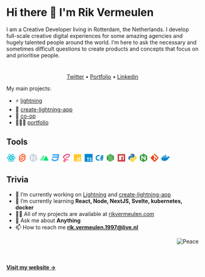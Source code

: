 
# Hi there 👋  I'm Rik Vermeulen

I am a Creative Developer living in Rotterdam, the Netherlands. I develop full-scale creative digital experiences for some amazing agencies and hugely talented people around the world. I’m here to ask the necessary and sometimes difficult questions to create products and concepts that focus on and prioritise people.

#

<p align="center">
  <a href="https://twitter.com/rikvermeulen_">Twitter</a> •
  <a href="https://www.rikvermeulen.com">Portfolio</a> •
  <a href="https://www.linkedin.com/in/rik-vermeulen/">Linkedin</a>
  <br />
</p>

   
My main projects:

- ⚡ [lightning](https://github.com/rikvermeulen/lightning)
- 🧶 [create-lightning-app](https://github.com/rikvermeulen/create-lightning-app)
- 🦊 [co-op](https://github.com/rikvermeulen/co-op-gitlab)
- 👨🏻‍💻 [portfolio](https://github.com/)
   
## Tools

<p align="left">
<img src="https://raw.githubusercontent.com/PKief/vscode-material-icon-theme/main/icons/react.svg" alt="react" width="25" height="25" />
<img src="https://raw.githubusercontent.com/PKief/vscode-material-icon-theme/main/icons/svelte.svg" alt="svelte" width="25" height="25" />
<img src="https://raw.githubusercontent.com/PKief/vscode-material-icon-theme/main/icons/next.svg" alt="next" width="25" height="25" />
<img src="https://raw.githubusercontent.com/PKief/vscode-material-icon-theme/main/icons/nuxt.svg" alt="nuxt" width="25" height="25" />
<img src="https://raw.githubusercontent.com/PKief/vscode-material-icon-theme/main/icons/css.svg" alt="css" width="25" height="25" />
<img src="https://raw.githubusercontent.com/PKief/vscode-material-icon-theme/main/icons/sass.svg" alt="sass" width="25" height="25" />
<img src="https://raw.githubusercontent.com/PKief/vscode-material-icon-theme/main/icons/javascript.svg" alt="javascript" width="25" height="25" />
<img src="https://raw.githubusercontent.com/PKief/vscode-material-icon-theme/main/icons/typescript.svg" alt="typescript" width="25" height="25" />
<img src="https://raw.githubusercontent.com/PKief/vscode-material-icon-theme/main/icons/csharp.svg" alt=".NET" width="25" height="25" />
<img src="https://raw.githubusercontent.com/PKief/vscode-material-icon-theme/main/icons/nodejs_alt.svg" alt="nodejs" width="25" height="25" />
<img src="https://raw.githubusercontent.com/PKief/vscode-material-icon-theme/main/icons/npm.svg" alt="npm" width="25" height="25" />
<img src="https://raw.githubusercontent.com/PKief/vscode-material-icon-theme/main/icons/python.svg" alt="python" width="25" height="25" />
<img src="https://raw.githubusercontent.com/PKief/vscode-material-icon-theme/main/icons/nginx.svg" alt="nginx" width="25" height="25" />
<img src="https://raw.githubusercontent.com/PKief/vscode-material-icon-theme/main/icons/git.svg" alt="git" width="25" height="25" />
<img src="https://raw.githubusercontent.com/PKief/vscode-material-icon-theme/main/icons/docker.svg" alt="Docker" width="25" height="25" />
</p>

## Trivia

- 🔭 I’m currently working on [Lightning](https://github.com/rikvermeulen/lightning) and [create-lightning-app](https://github.com/rikvermeulen/create-lightning-app)
- 🌱 I’m currently learning **React, Node, NextJS, Svelte, kubernetes, docker**
- 👨‍💻 All of my projects are available at [rikvermeulen.com](https://www.rikvermeulen.com)
- 💬 Ask me about **Anything**
- 📫 How to reach me **rik.vermeulen.1997@live.nl**


<img align="right" src="https://res.cloudinary.com/murshidazher/image/upload/w_auto,dpr_1.0,c_scale,f_webp,fl_awebp.progressive.progressive:semi,f_webp,fl_awebp,q_100/readme-peace.png" height="140" title="Peace" />

<br/><br/><br/><br/>
**[Visit my website &rarr;](https://www.rikvermeulen.com)**
